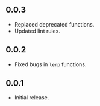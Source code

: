 ## 0.0.3

- Replaced deprecated functions.
- Updated lint rules.

## 0.0.2

- Fixed bugs in `lerp` functions.

## 0.0.1

- Initial release.
